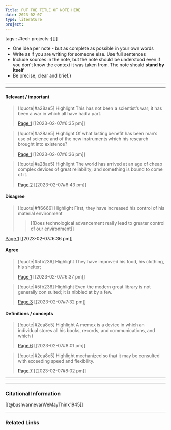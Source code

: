 ```yaml
---
Title: PUT THE TITLE OF NOTE HERE
date: 2023-02-07
type: literature
project:
---
```

tags::  #tech
projects::[[]]


-   One idea per note - but as complete as possible in your own words
-   Write as if you are writing for someone else. Use full sentences
-   Include sources in the note, but the note should be understood even if you don't know the context it was taken from. The note should **stand by itself**
-   Be precise, clear and brief.}


---

---

#### Relevant / important

> [!quote|#a28ae5] Highlight
> This has not been a scientist’s war; it has been a war in which all have had a part.
>
> [Page 1](zotero://open-pdf/library/items/YEA2QZ3P?page=1) [[2023-02-07#6:35 pm]]

> [!quote|#a28ae5] Highlight
> Of what lasting benefit has been man’s use of science and of the new instruments which his research brought into existence?
>
> [Page 1](zotero://open-pdf/library/items/YEA2QZ3P?page=1) [[2023-02-07#6:36 pm]]

> [!quote|#a28ae5] Highlight
> The world has arrived at an age of cheap complex devices of great reliability; and something is bound to come of it.
>
> [Page 2](zotero://open-pdf/library/items/YEA2QZ3P?page=2) [[2023-02-07#6:43 pm]]

#### Disagree

> [!quote|#ff6666] Highlight
> First, they have increased his control of his material environment
>>[[Does technological advancement really lead to greater control of our environment]]
>
 [Page 1](zotero://open-pdf/library/items/YEA2QZ3P?page=1) [[2023-02-07#6:36 pm]]

#### Agree

> [!quote|#5fb236] Highlight
> They have improved his food, his clothing, his shelter;
>
> [Page 1](zotero://open-pdf/library/items/YEA2QZ3P?page=1) [[2023-02-07#6:37 pm]]

> [!quote|#5fb236] Highlight
> Even the modern great library is not generally con­ sulted; it is nibbled at by a few.
>
> [Page 3](zotero://open-pdf/library/items/YEA2QZ3P?page=3) [[2023-02-07#7:32 pm]]

#### Definitions / concepts

> [!quote|#2ea8e5] Highlight
> A memex is a device in which an individual stores all his books, records, and communications, and which i
>
> [Page 6](zotero://open-pdf/library/items/YEA2QZ3P?page=6) [[2023-02-07#8:01 pm]]

> [!quote|#2ea8e5] Highlight
> mechanized so that it may be consulted with exceed­ing speed and flexibility.
>
> [Page 7](zotero://open-pdf/library/items/YEA2QZ3P?page=7) [[2023-02-07#8:02 pm]]




---

---
### Citational Information

[[@bushvannevarWeMayThink1945]]

---

### Related Links


